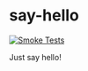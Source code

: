 # say-hello

[![Smoke Tests](https://github.com/eresende-nuodb/say-hello/actions/workflows/test.yml/badge.svg)](https://github.com/eresende-nuodb/say-hello/actions/workflows/test.yml)

Just say hello!
